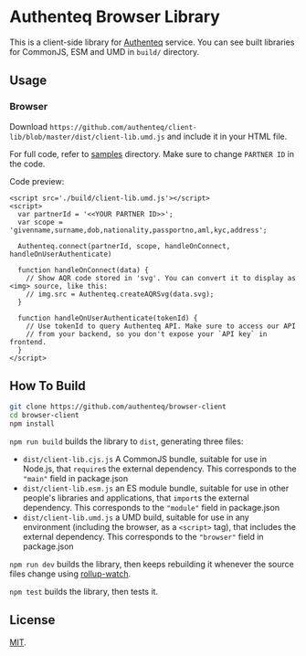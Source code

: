 # Authenteq Browser Library

This is a client-side library for [Authenteq](https://authenteq.com) service. You can see built libraries for CommonJS, ESM and UMD in `build/` directory.

## Usage

### Browser

Download `https://github.com/authenteq/client-lib/blob/master/dist/client-lib.umd.js` and include it in your HTML file.

For full code, refer to [samples](./samples/index.html) directory. Make sure to change `PARTNER ID` in the code.

Code preview:

```
<script src='./build/client-lib.umd.js'></script>
<script>
  var partnerId = '<<YOUR PARTNER ID>>';
  var scope = 'givenname,surname,dob,nationality,passportno,aml,kyc,address';

  Authenteq.connect(partnerId, scope, handleOnConnect, handleOnUserAuthenticate)

  function handleOnConnect(data) {
    // Show AQR code stored in 'svg'. You can convert it to display as <img> source, like this:
    // img.src = Authenteq.createAQRSvg(data.svg);
  }

  function handleOnUserAuthenticate(tokenId) {
    // Use tokenId to query Authenteq API. Make sure to access our API
    // from your backend, so you don't expose your `API key` in frontend.
  }
</script>
```

## How To Build

```bash
git clone https://github.com/authenteq/browser-client
cd browser-client
npm install
```

`npm run build` builds the library to `dist`, generating three files:

* `dist/client-lib.cjs.js`
    A CommonJS bundle, suitable for use in Node.js, that `require`s the external dependency. This corresponds to the `"main"` field in package.json
* `dist/client-lib.esm.js`
    an ES module bundle, suitable for use in other people's libraries and applications, that `import`s the external dependency. This corresponds to the `"module"` field in package.json
* `dist/client-lib.umd.js`
    a UMD build, suitable for use in any environment (including the browser, as a `<script>` tag), that includes the external dependency. This corresponds to the `"browser"` field in package.json

`npm run dev` builds the library, then keeps rebuilding it whenever the source files change using [rollup-watch](https://github.com/rollup/rollup-watch).

`npm test` builds the library, then tests it.

## License

[MIT](LICENSE).
